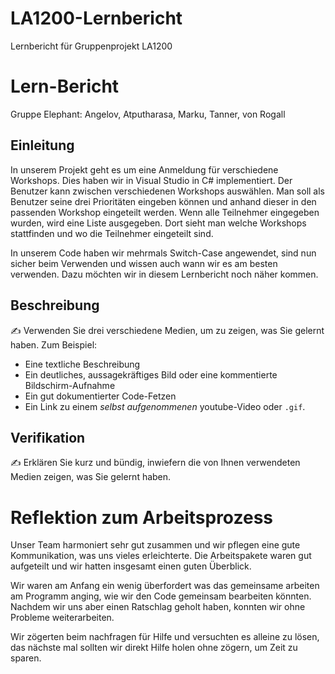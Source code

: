 # LA1200-Lernbericht
Lernbericht für Gruppenprojekt LA1200

# Lern-Bericht
Gruppe Elephant: Angelov, Atputharasa, Marku, Tanner, von Rogall

## Einleitung

In unserem Projekt geht es um eine Anmeldung für verschiedene Workshops. Dies haben wir in Visual Studio in C# implementiert. Der Benutzer kann zwischen verschiedenen Workshops auswählen. Man soll als Benutzer seine drei Prioritäten eingeben können und anhand dieser in den passenden Workshop eingeteilt werden. Wenn alle Teilnehmer eingegeben wurden, wird eine Liste ausgegeben. Dort sieht man welche Workshops stattfinden und wo die Teilnehmer eingeteilt sind. 

In unserem Code haben wir mehrmals Switch-Case angewendet, sind nun sicher beim Verwenden und wissen auch wann wir es am besten verwenden. Dazu möchten wir in diesem Lernbericht noch näher kommen.

## Beschreibung

✍️ Verwenden Sie drei verschiedene Medien, um zu zeigen, was Sie gelernt haben. Zum Beispiel:

* Eine textliche Beschreibung
* Ein deutliches, aussagekräftiges Bild oder eine kommentierte Bildschirm-Aufnahme
* Ein gut dokumentierter Code-Fetzen
* Ein Link zu einem *selbst aufgenommenen* youtube-Video oder `.gif`.

## Verifikation

✍️ Erklären Sie kurz und bündig, inwiefern die von Ihnen verwendeten Medien zeigen, was Sie gelernt haben.

# Reflektion zum Arbeitsprozess

Unser Team harmoniert sehr gut zusammen und wir pflegen eine gute Kommunikation, was uns vieles erleichterte. Die Arbeitspakete waren gut aufgeteilt und wir hatten insgesamt einen guten Überblick. 

Wir waren am Anfang ein wenig überfordert was das gemeinsame arbeiten am Programm anging, wie wir den Code gemeinsam bearbeiten könnten. Nachdem wir uns aber einen Ratschlag geholt haben, konnten wir ohne Probleme weiterarbeiten.

Wir zögerten beim nachfragen für Hilfe und versuchten es alleine zu lösen, das nächste mal sollten wir direkt Hilfe holen ohne zögern, um Zeit zu sparen.
